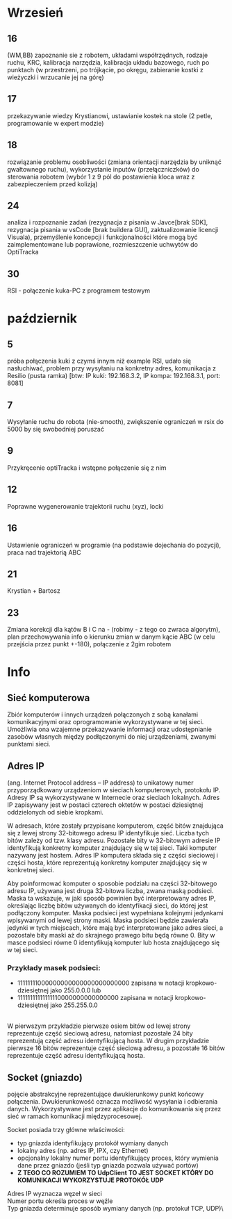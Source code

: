 # Wrzesień
## 16
(WM,BB) zapoznanie sie z robotem, układami współrzędnych, rodzaje ruchu, KRC, kalibracja narzędzia, kalibracja układu bazowego, ruch po punktach (w przestrzeni, po trójkącie, po okręgu, zabieranie kostki z wieżyczki i wrzucanie jej na górę)

## 17
przekazywanie wiedzy Krystianowi, ustawianie kostek na stole (2 petle, programowanie w expert modzie)

## 18
rozwiązanie problemu osobliwości (zmiana orientacji narzędzia by uniknąć gwałtownego ruchu), wykorzystanie inputów (przełączniczków) do sterowania robotem (wybór 1 z 9 pól do postawienia kloca wraz z zabezpieczeniem przed kolizją)

## 24
analiza i rozpoznanie zadań (rezygnacja z pisania w Javce[brak SDK], rezygnacja pisania w vsCode [brak buildera GUI], zaktualizowanie licencji Visuala), przemyślenie koncepcji i funkcjonalności które mogą być zaimplementowane lub poprawione, rozmieszczenie uchwytów do OptiTracka

## 30
RSI - połączenie kuka-PC z programem testowym

# październik
## 5
próba połączenia kuki z czymś innym niż example RSI, udało się nasłuchiwać, problem przy wysyłaniu na konkretny adres, komunikacja z Resilio (pusta ramka)
[btw: IP kuki: 192.168.3.2, IP kompa: 192.168.3.1, port: 8081]

## 7
Wysyłanie ruchu do robota (nie-smooth), zwiększenie ograniczeń w rsix do 5000 by się swobodniej poruszać

## 9
Przykręcenie optiTracka i wstępne połączenie się z nim

## 12
Poprawne wygenerowanie trajektorii ruchu (xyz), locki

## 16
Ustawienie ograniczeń w programie (na podstawie dojechania do pozycji), praca nad trajektorią ABC

## 21
Krystian + Bartosz

## 23
Zmiana korekcji dla kątów B i C na - (robimy - z tego co zwraca algorytm), plan przechowywania info o kierunku zmian w danym kącie ABC (w celu przejścia przez punkt +-180), połączenie z 2gim robotem

# Info

## Sieć komputerowa
Zbiór komputerów i innych urządzeń połączonych z sobą kanałami komunikacyjnymi oraz oprogramowanie wykorzystywane w tej sieci. Umożliwia ona wzajemne przekazywanie informacji oraz udostępnianie zasobów własnych między podłączonymi do niej urządzeniami, zwanymi punktami sieci.

## Adres IP
(ang. Internet Protocol address – IP address) to unikatowy numer przyporządkowany urządzeniom w sieciach komputerowych, protokołu IP. Adresy IP są wykorzystywane w Internecie oraz sieciach lokalnych. Adres IP zapisywany jest w postaci czterech oktetów w postaci dziesiętnej oddzielonych od siebie kropkami.

W adresach, które zostały przypisane komputerom, część bitów znajdująca się z lewej strony 32-bitowego adresu IP identyfikuje sieć. Liczba tych bitów zależy od tzw. klasy adresu. Pozostałe bity w 32-bitowym adresie IP identyfikują konkretny komputer znajdujący się w tej sieci. Taki komputer nazywany jest hostem. Adres IP komputera składa się z części sieciowej i części hosta, które reprezentują konkretny komputer znajdujący się w konkretnej sieci.

Aby poinformować komputer o sposobie podziału na części 32-bitowego adresu IP, używana jest druga 32-bitowa liczba, zwana maską podsieci. Maska ta wskazuje, w jaki sposób powinien być interpretowany adres IP, określając liczbę bitów używanych do identyfikacji sieci, do której jest podłączony komputer. Maska podsieci jest wypełniana kolejnymi jedynkami wpisywanymi od lewej strony maski. Maska podsieci będzie zawierała jedynki w tych miejscach, które mają być interpretowane jako adres sieci, a pozostałe bity maski aż do skrajnego prawego bitu będą równe 0. Bity w masce podsieci równe 0 identyfikują komputer lub hosta znajdującego się w tej sieci.

### Przykłady masek podsieci:
* 11111111000000000000000000000000 zapisana w notacji kropkowo-dziesiętnej jako 255.0.0.0 lub
* 11111111111111110000000000000000 zapisana w notacji kropkowo-dziesiętnej jako 255.255.0.0

\
W pierwszym przykładzie pierwsze osiem bitów od lewej strony reprezentuje część sieciową adresu, natomiast pozostałe 24 bity reprezentują część adresu identyfikującą hosta. W drugim przykładzie pierwsze 16 bitów reprezentuje część sieciową adresu, a pozostałe 16 bitów reprezentuje część adresu identyfikującą hosta.

## Socket (gniazdo)
pojęcie abstrakcyjne reprezentujące dwukierunkowy punkt końcowy połączenia. Dwukierunkowość oznacza możliwość wysyłania i odbierania danych. Wykorzystywane jest przez aplikacje do komunikowania się przez sieć w ramach komunikacji międzyprocesowej.

Socket posiada trzy główne właściwości:
* typ gniazda identyfikujący protokół wymiany danych
* lokalny adres (np. adres IP, IPX, czy Ethernet)
* opcjonalny lokalny numer portu identyfikujący proces, który wymienia dane przez gniazdo (jeśli typ gniazda pozwala używać portów)
* **Z TEGO CO ROZUMIEM TO UdpClient TO JEST SOCKET KTÓRY DO KOMUNIKACJI WYKORZYSTUJE PROTOKÓŁ UDP**

Adres IP wyznacza węzeł w sieci\
Numer portu określa proces w węźle\
Typ gniazda determinuje sposób wymiany danych (np. protokuł TCP, UDP)\